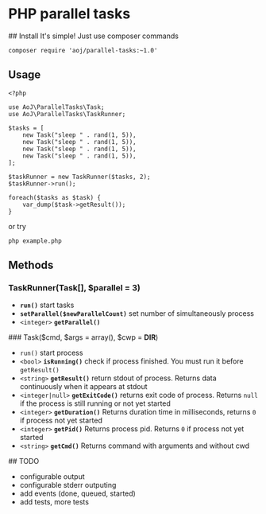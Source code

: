 # PHP parallel tasks

## Install
It's simple! Just use composer commands

	composer require 'aoj/parallel-tasks:~1.0'

## Usage

	<?php

	use AoJ\ParallelTasks\Task;
	use AoJ\ParallelTasks\TaskRunner;

	$tasks = [
		new Task("sleep " . rand(1, 5)),
		new Task("sleep " . rand(1, 5)),
		new Task("sleep " . rand(1, 5)),
		new Task("sleep " . rand(1, 5)),
	];

	$taskRunner = new TaskRunner($tasks, 2);
	$taskRunner->run();

	foreach($tasks as $task) {
		var_dump($task->getResult());
	}

or try

	php example.php


## Methods

### TaskRunner(Task[], $parallel = 3)
- **`run()`** start tasks
- **`setParallel($newParallelCount)`** set number of simultaneously process
- `<integer>` **`getParallel()`**


### Task($cmd, $args = array(), $cwp = __DIR__)
- `run()` start process
- `<bool>` **`isRunning()`** check if process finished. You must run it before `getResult()`
- `<string>` **`getResult()`** return stdout of process. Returns data continuously when it appears at stdout
- `<integer|null>` **`getExitCode()`** returns exit code of process. Returns `null` if the process is still running or not yet started
- `<integer>` **`getDuration()`** Returns duration time in milliseconds, returns `0` if process not yet started
- `<integer>` **`getPid()`** Returns process pid. Returns `0` if process not yet started
- `<string>` **`getCmd()`** Returns command with arguments and without cwd


## TODO
- configurable output
- configurable stderr outputing
- add events (done, queued, started)
- add tests, more tests
